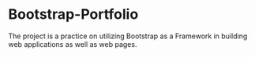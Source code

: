 # Bootstrap-Portfolio

The project is a practice on utilizing Bootstrap as a Framework in building web applications as well as web pages.
